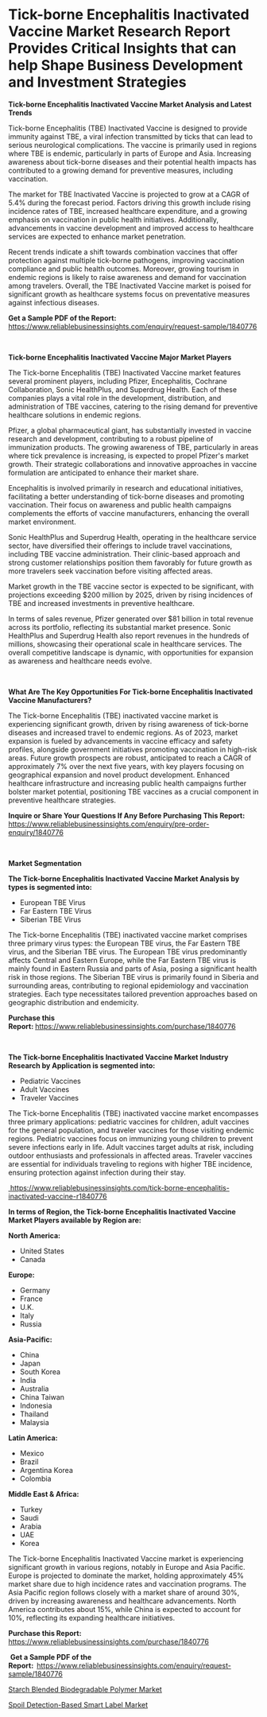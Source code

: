 <p><h1>Tick-borne Encephalitis Inactivated Vaccine Market Research Report Provides Critical Insights that can help Shape Business Development and Investment Strategies</h1></p><p><strong>Tick-borne Encephalitis Inactivated Vaccine Market Analysis and Latest Trends</strong></p>
<p><p>Tick-borne Encephalitis (TBE) Inactivated Vaccine is designed to provide immunity against TBE, a viral infection transmitted by ticks that can lead to serious neurological complications. The vaccine is primarily used in regions where TBE is endemic, particularly in parts of Europe and Asia. Increasing awareness about tick-borne diseases and their potential health impacts has contributed to a growing demand for preventive measures, including vaccination.</p><p>The market for TBE Inactivated Vaccine is projected to grow at a CAGR of 5.4% during the forecast period. Factors driving this growth include rising incidence rates of TBE, increased healthcare expenditure, and a growing emphasis on vaccination in public health initiatives. Additionally, advancements in vaccine development and improved access to healthcare services are expected to enhance market penetration.</p><p>Recent trends indicate a shift towards combination vaccines that offer protection against multiple tick-borne pathogens, improving vaccination compliance and public health outcomes. Moreover, growing tourism in endemic regions is likely to raise awareness and demand for vaccination among travelers. Overall, the TBE Inactivated Vaccine market is poised for significant growth as healthcare systems focus on preventative measures against infectious diseases.</p></p>
<p><strong>Get a Sample PDF of the Report:&nbsp;</strong> <a href="https://www.reliablebusinessinsights.com/enquiry/request-sample/1840776?utm_campaign=75&utm_medium=2&utm_source=Github&utm_content=ia&utm_term=03022025&utm_id=tick-borne-encephalitis-inactivated-vaccine">https://www.reliablebusinessinsights.com/enquiry/request-sample/1840776</a></p>
<p>&nbsp;</p>
<p><strong>Tick-borne Encephalitis Inactivated Vaccine Major Market Players</strong></p>
<p><p>The Tick-borne Encephalitis (TBE) Inactivated Vaccine market features several prominent players, including Pfizer, Encephalitis, Cochrane Collaboration, Sonic HealthPlus, and Superdrug Health. Each of these companies plays a vital role in the development, distribution, and administration of TBE vaccines, catering to the rising demand for preventive healthcare solutions in endemic regions.</p><p>Pfizer, a global pharmaceutical giant, has substantially invested in vaccine research and development, contributing to a robust pipeline of immunization products. The growing awareness of TBE, particularly in areas where tick prevalence is increasing, is expected to propel Pfizer's market growth. Their strategic collaborations and innovative approaches in vaccine formulation are anticipated to enhance their market share.</p><p>Encephalitis is involved primarily in research and educational initiatives, facilitating a better understanding of tick-borne diseases and promoting vaccination. Their focus on awareness and public health campaigns complements the efforts of vaccine manufacturers, enhancing the overall market environment.</p><p>Sonic HealthPlus and Superdrug Health, operating in the healthcare service sector, have diversified their offerings to include travel vaccinations, including TBE vaccine administration. Their clinic-based approach and strong customer relationships position them favorably for future growth as more travelers seek vaccination before visiting affected areas. </p><p>Market growth in the TBE vaccine sector is expected to be significant, with projections exceeding $200 million by 2025, driven by rising incidences of TBE and increased investments in preventive healthcare.</p><p>In terms of sales revenue, Pfizer generated over $81 billion in total revenue across its portfolio, reflecting its substantial market presence. Sonic HealthPlus and Superdrug Health also report revenues in the hundreds of millions, showcasing their operational scale in healthcare services. The overall competitive landscape is dynamic, with opportunities for expansion as awareness and healthcare needs evolve.</p></p>
<p>&nbsp;</p>
<p><strong>What Are The Key Opportunities For Tick-borne Encephalitis Inactivated Vaccine Manufacturers?</strong></p>
<p><p>The Tick-borne Encephalitis (TBE) inactivated vaccine market is experiencing significant growth, driven by rising awareness of tick-borne diseases and increased travel to endemic regions. As of 2023, market expansion is fueled by advancements in vaccine efficacy and safety profiles, alongside government initiatives promoting vaccination in high-risk areas. Future growth prospects are robust, anticipated to reach a CAGR of approximately 7% over the next five years, with key players focusing on geographical expansion and novel product development. Enhanced healthcare infrastructure and increasing public health campaigns further bolster market potential, positioning TBE vaccines as a crucial component in preventive healthcare strategies.</p></p>
<p><strong>Inquire or Share Your Questions If Any Before Purchasing This Report:</strong> <a href="https://www.reliablebusinessinsights.com/enquiry/pre-order-enquiry/1840776?utm_campaign=75&utm_medium=2&utm_source=Github&utm_content=ia&utm_term=03022025&utm_id=tick-borne-encephalitis-inactivated-vaccine">https://www.reliablebusinessinsights.com/enquiry/pre-order-enquiry/1840776</a></p>
<p>&nbsp;</p>
<p><strong>Market Segmentation</strong></p>
<p><strong>The Tick-borne Encephalitis Inactivated Vaccine Market Analysis by types is segmented into:</strong></p>
<p><ul><li>European TBE Virus</li><li>Far Eastern TBE Virus</li><li>Siberian TBE Virus</li></ul></p>
<p><p>The Tick-borne Encephalitis (TBE) inactivated vaccine market comprises three primary virus types: the European TBE virus, the Far Eastern TBE virus, and the Siberian TBE virus. The European TBE virus predominantly affects Central and Eastern Europe, while the Far Eastern TBE virus is mainly found in Eastern Russia and parts of Asia, posing a significant health risk in those regions. The Siberian TBE virus is primarily found in Siberia and surrounding areas, contributing to regional epidemiology and vaccination strategies. Each type necessitates tailored prevention approaches based on geographic distribution and endemicity.</p></p>
<p><strong>Purchase this Report:&nbsp;</strong><a href="https://www.reliablebusinessinsights.com/purchase/1840776?utm_campaign=75&utm_medium=2&utm_source=Github&utm_content=ia&utm_term=03022025&utm_id=tick-borne-encephalitis-inactivated-vaccine">https://www.reliablebusinessinsights.com/purchase/1840776</a></p>
<p>&nbsp;</p>
<p><strong>The Tick-borne Encephalitis Inactivated Vaccine Market Industry Research by Application is segmented into:</strong></p>
<p><ul><li>Pediatric Vaccines</li><li>Adult Vaccines</li><li>Traveler Vaccines</li></ul></p>
<p><p>The Tick-borne Encephalitis (TBE) inactivated vaccine market encompasses three primary applications: pediatric vaccines for children, adult vaccines for the general population, and traveler vaccines for those visiting endemic regions. Pediatric vaccines focus on immunizing young children to prevent severe infections early in life. Adult vaccines target adults at risk, including outdoor enthusiasts and professionals in affected areas. Traveler vaccines are essential for individuals traveling to regions with higher TBE incidence, ensuring protection against infection during their stay.</p></p>
<p><a href="https://www.reliablebusinessinsights.com/tick-borne-encephalitis-inactivated-vaccine-r1840776?utm_campaign=75&utm_medium=2&utm_source=Github&utm_content=ia&utm_term=03022025&utm_id=tick-borne-encephalitis-inactivated-vaccine">&nbsp;https://www.reliablebusinessinsights.com/tick-borne-encephalitis-inactivated-vaccine-r1840776</a></p>
<p><strong>In terms of Region, the Tick-borne Encephalitis Inactivated Vaccine Market Players available by Region are:</strong></p>
<p>
    <p> <strong> North America: </strong>
        <ul>
            <li>United States</li>
            <li>Canada</li>
        </ul>
        </p> 
    <p> <strong> Europe: </strong>
        <ul>
            <li>Germany</li>
            <li>France</li>
            <li>U.K.</li>
            <li>Italy</li>
            <li>Russia</li>
        </ul>
        </p> 
    <p> <strong> Asia-Pacific: </strong>
        <ul>
            <li>China</li>
            <li>Japan</li>
            <li>South Korea</li>
            <li>India</li>
            <li>Australia</li>
            <li>China Taiwan</li>
            <li>Indonesia</li>
            <li>Thailand</li>
            <li>Malaysia</li>
        </ul>
        </p> 
    <p> <strong> Latin America: </strong>
        <ul>
            <li>Mexico</li>
            <li>Brazil</li>
            <li>Argentina Korea</li>
            <li>Colombia</li>
        </ul>
        </p> 
    <p> <strong> Middle East & Africa: </strong>
        <ul>
            <li>Turkey</li>
            <li>Saudi</li>
            <li>Arabia</li>
            <li>UAE</li>
            <li>Korea</li>
        </ul>
    </p>
    </p>
<p><p>The Tick-borne Encephalitis Inactivated Vaccine market is experiencing significant growth in various regions, notably in Europe and Asia Pacific. Europe is projected to dominate the market, holding approximately 45% market share due to high incidence rates and vaccination programs. The Asia Pacific region follows closely with a market share of around 30%, driven by increasing awareness and healthcare advancements. North America contributes about 15%, while China is expected to account for 10%, reflecting its expanding healthcare initiatives.</p></p>
<p><strong>Purchase this Report: </strong><a href="https://www.reliablebusinessinsights.com/purchase/1840776?utm_campaign=75&utm_medium=2&utm_source=Github&utm_content=ia&utm_term=03022025&utm_id=tick-borne-encephalitis-inactivated-vaccine">https://www.reliablebusinessinsights.com/purchase/1840776</a></p>
<p>&nbsp;<strong>Get a Sample PDF of the Report:&nbsp;&nbsp;</strong><a href="https://www.reliablebusinessinsights.com/enquiry/request-sample/1840776?utm_campaign=75&utm_medium=2&utm_source=Github&utm_content=ia&utm_term=03022025&utm_id=tick-borne-encephalitis-inactivated-vaccine">https://www.reliablebusinessinsights.com/enquiry/request-sample/1840776</a></p>
<p><strong></strong></p>
<p><p><a href="https://github.com/juniordelafrance/Market-Research-Report-List-5/blob/main/starch-blended-biodegradable-polymer-market.md?utm_campaign=75&utm_medium=2&utm_source=Github&utm_content=ia&utm_term=03022025&utm_id=tick-borne-encephalitis-inactivated-vaccine">Starch Blended Biodegradable Polymer Market</a></p><p><a href="https://github.com/supicweg/Market-Research-Report-List-1/blob/main/spoil-detection-based-smart-label-market.md?utm_campaign=75&utm_medium=2&utm_source=Github&utm_content=ia&utm_term=03022025&utm_id=tick-borne-encephalitis-inactivated-vaccine">Spoil Detection-Based Smart Label Market</a></p></p>
